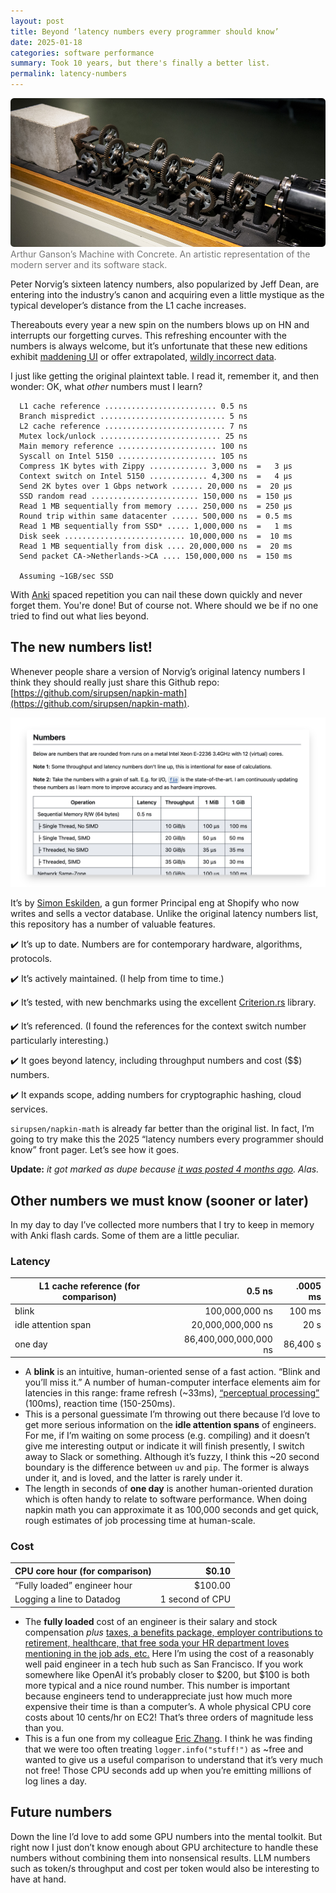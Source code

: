 ```yaml
---
layout: post
title: Beyond ‘latency numbers every programmer should know’
date: 2025-01-18
categories: software performance
summary: Took 10 years, but there's finally a better list.
permalink: latency-numbers
---
```


<figure style="margin: 0; margin-bottom: 1em;">
  <img 
    src="/images/Machine-Concrete-Ganson960x453_0.jpg" 
    alt="Arthur Ganson’s Machine with Concrete. An artistic representation of the modern server and its software stack." 
    style="border-radius: 0.4em;"
  >
  <figcaption style="color: #777;">Arthur Ganson’s Machine with Concrete. An artistic representation of the modern server and its software stack.</figcaption>
</figure>

Peter Norvig’s sixteen latency numbers, also popularized by Jeff Dean, are entering into the industry’s canon and acquiring even a little mystique as the typical developer’s distance from the L1 cache increases.

Thereabouts every year a new spin on the numbers blows up on HN and interrupts our forgetting curves. 
This refreshing encounter with the numbers is always welcome, but it’s unfortunate that these new editions exhibit [maddening UI](https://news.ycombinator.com/item?id=39657675) or offer extrapolated, [wildly incorrect data](https://news.ycombinator.com/item?id=30549139).

I just like getting the original plaintext table. I read it, remember it, and then wonder: OK, what *other* numbers must I learn?

```
  L1 cache reference ......................... 0.5 ns
  Branch mispredict ............................ 5 ns
  L2 cache reference ........................... 7 ns
  Mutex lock/unlock ........................... 25 ns
  Main memory reference ...................... 100 ns             
  Syscall on Intel 5150 ...................... 105 ns
  Compress 1K bytes with Zippy ............. 3,000 ns  =   3 µs
  Context switch on Intel 5150 ............. 4,300 ns  =   4 µs
  Send 2K bytes over 1 Gbps network ....... 20,000 ns  =  20 µs
  SSD random read ........................ 150,000 ns  = 150 µs
  Read 1 MB sequentially from memory ..... 250,000 ns  = 250 µs
  Round trip within same datacenter ...... 500,000 ns  = 0.5 ms
  Read 1 MB sequentially from SSD* ..... 1,000,000 ns  =   1 ms
  Disk seek ........................... 10,000,000 ns  =  10 ms
  Read 1 MB sequentially from disk .... 20,000,000 ns  =  20 ms
  Send packet CA->Netherlands->CA .... 150,000,000 ns  = 150 ms

  Assuming ~1GB/sec SSD
```

With [Anki](https://apps.ankiweb.net/) spaced repetition you can nail these down quickly and never forget them. You're done! But of course not. Where should we be if no one tried to find out what lies beyond.

## The new numbers list!

Whenever people share a version of Norvig’s original latency numbers I think they should really just share this Github repo: [https://github.com/sirupsen/napkin-math](https://github.com/sirupsen/napkin-math).

![Screenshot of the sirupsen/napkin-math repo](/images/napkin-math-repo-screenshot.png)

It’s by [Simon Eskilden](https://www.linkedin.com/in/sirupsen/), a gun former Principal eng at Shopify who now writes and sells a vector database. Unlike the original latency numbers list, this repository has a number of valuable features.

✔️ It’s up to date. Numbers are for contemporary hardware, algorithms, protocols.

✔️ It’s actively maintained. (I help from time to time.)

✔️ It’s tested, with new benchmarks using the excellent [Criterion.rs](https://github.com/bheisler/criterion.rs) library.

✔️ It’s referenced. (I found the references for the context switch number particularly interesting.)

✔️ It goes beyond latency, including throughput numbers and cost ($$) numbers.

✔️ It expands scope, adding numbers for cryptographic hashing, cloud services.

`sirupsen/napkin-math` is already far better than the original list. In fact, I’m going to try make this the 2025 “latency numbers every programmer should know” front pager. Let’s see how it goes. 

**Update:** _it got marked as dupe because [it was posted 4 months ago](https://news.ycombinator.com/item?id=41546278). Alas._

## **Other numbers we must know (sooner or later)**

In my day to day I’ve collected more numbers that I try to keep in memory with Anki flash cards. Some of them are a little peculiar.

### Latency

| L1 cache reference (for comparison) | 0.5 ns | .0005 ms |
| --- | ---: | ---: |
| blink | 100,000,000 ns | 100 ms |
| idle attention span | 20,000,000,000 ns | 20 s |
| one day | 86,400,000,000,000 ns | 86,400 s |

- A **blink** is an intuitive, human-oriented sense of a fast action. “Blink and you’ll miss it.” A number of human-computer interface elements aim for latencies in this range: frame refresh (~33ms), [“perceptual processing”](https://dl.acm.org/doi/pdf/10.1145/108844.108874) (100ms), reaction time (150-250ms).
- This is a personal guessimate I’m throwing out there because I’d love to get more serious information on the **idle attention spans** of engineers. For me, if I’m waiting on some process (e.g. compiling) and it doesn’t give me interesting output or indicate it will finish presently, I switch away to Slack or something. Although it’s fuzzy, I think this ~20 second boundary is the difference between `uv` and `pip`. The former is always under it, and is loved, and the latter is rarely under it.
- The length in seconds of **one day** is another human-oriented duration which is often handy to relate to software performance. When doing napkin math you can approximate it as 100,000 seconds and get quick, rough estimates of job processing time at human-scale.

### Cost

| CPU core hour (for comparison) | $0.10 |
| --- | ---: |
| “Fully loaded” engineer hour | $100.00 |
| Logging a line to Datadog | 1 second of CPU |


- The **fully loaded** cost of an engineer is their salary and stock compensation *plus* [taxes, a benefits package, employer contributions to retirement, healthcare, that free soda your HR department loves mentioning in the job ads, etc.](https://www.kalzumeus.com/2012/01/23/salary-negotiation/) Here I’m using the cost of a reasonably well paid engineer in a tech hub such as San Francisco. If you work somewhere like OpenAI it’s probably closer to $200, but $100 is both more typical and a nice round number. This number is important because engineers tend to underappreciate just how much more expensive their time is than a computer’s. A whole physical CPU core costs about 10 cents/hr on EC2! That’s three orders of magnitude less than you.
- This is a fun one from my colleague [Eric Zhang](https://www.ekzhang.com/). I think he was finding that we were too often treating `logger.info("stuff!")` as ~free and wanted to give us a useful comparison to understand that it’s very much not free! Those CPU seconds add up when you’re emitting millions of log lines a day.

## Future numbers

Down the line I’d love to add some GPU numbers into the mental toolkit. But right now I just don’t know enough about GPU architecture to handle these numbers without combining them into nonsensical results. LLM numbers such as token/s throughput and cost per token would also be interesting to have at hand.
